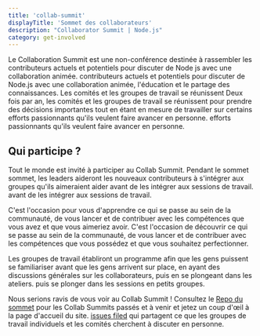 ```yaml
---
title: 'collab-summit'
displayTitle: 'Sommet des collaborateurs'
description: "Collaborator Summit | Node.js"
category: get-involved
---
```


Le Collaboration Summit est une non-conférence destinée à rassembler les contributeurs actuels et potentiels pour discuter de Node js avec une collaboration animée.
contributeurs actuels et potentiels pour discuter de Node.js avec une collaboration animée,
l'éducation et le partage des connaissances. Les comités et les groupes de travail se réunissent
Deux fois par an, les comités et les groupes de travail se réunissent pour prendre des décisions importantes tout en étant en mesure de travailler sur certains efforts passionnants qu'ils veulent faire avancer en personne.
efforts passionnants qu'ils veulent faire avancer en personne.

## Qui participe ?

Tout le monde est invité à participer au Collab Summit. Pendant le sommet
sommet, les leaders aideront les nouveaux contributeurs à s'intégrer aux groupes qu'ils aimeraient aider avant de les intégrer aux sessions de travail.
avant de les intégrer aux sessions de travail.

C'est l'occasion pour vous d'apprendre ce qui se passe au sein de la communauté, de vous lancer et de contribuer avec les compétences que vous avez et que vous aimeriez avoir.
C'est l'occasion de découvrir ce qui se passe au sein de la communauté, de vous lancer et de contribuer avec les compétences que vous possédez et que vous souhaitez perfectionner.

Les groupes de travail établiront un programme afin que les gens puissent
se familiariser avant que les gens arrivent sur place, en ayant des discussions générales sur les collaborateurs, puis en se plongeant dans les ateliers.
puis se plonger dans les sessions en petits groupes.

Nous serions ravis de vous voir au Collab Summit ! Consultez le [Repo du sommet](https://github.com/nodejs/summit)
pour les Collab Summits passés et à venir et jetez un coup d'œil à la page d'accueil du site.
[issues filed](https://github.com/nodejs/summit/issues) qui partagent ce que
les groupes de travail individuels et les comités cherchent à discuter en personne.
